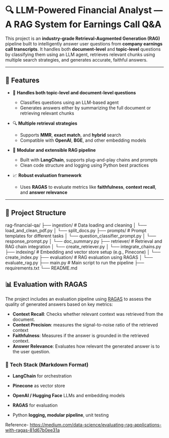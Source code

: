 # 🔍 LLM-Powered Financial Analyst — A RAG System for Earnings Call Q&A

This project is an **industry-grade Retrieval-Augmented Generation (RAG)** pipeline built to intelligently answer user questions from **company earnings call transcripts**. It handles both **document-level** and **topic-level** questions by classifying them using an LLM agent, retrieves relevant chunks using multiple search strategies, and generates accurate, faithful answers.

---

## 🚀 Features

- 📄 **Handles both topic-level and document-level questions**
  - Classifies questions using an LLM-based agent
  - Generates answers either by summarizing the full document or retrieving relevant chunks

- 🔍 **Multiple retrieval strategies**
  - Supports **MMR**, **exact match**, and **hybrid** search
  - Compatible with **OpenAI**, **BGE**, and other embedding models

- 🧠 **Modular and extensible RAG pipeline**
  - Built with **LangChain**, supports plug-and-play chains and prompts
  - Clean code structure and logging using Python best practices

- 📈 **Robust evaluation framework**
  - Uses **RAGAS** to evaluate metrics like **faithfulness**, **context recall**, and **answer relevance**

---

## 📂 Project Structure

rag-financial-qa/
├── ingestion/ # Data loading and cleaning
│ └── load_and_clean_pdf.py
│ └── split_docs.py
├── prompts/ # Prompt templates for different tasks
│ └── question_classifier_prompt.py
│ └── response_prompt.py
│ └── doc_summary.py
├── retriever/ # Retrieval and RAG chain integration
│ └── create_retriever.py
│ └── integrate_chains.py
├── indexing/ # Embedding and vector store setup (e.g., Pinecone)
│ └── create_index.py
├── evaluation/ # RAG evaluation using RAGAS
│ └── evaluate_rag.py
├── main.py # Main script to run the pipeline
├── requirements.txt
└── README.md

## 📊 Evaluation with RAGAS

The project includes an evaluation pipeline using [RAGAS](https://github.com/explodinggradients/ragas) to assess the quality of generated answers based on key metrics:

- **Context Recall**: Checks whether relevant context was retrieved from the document.
- **Context Precision**: measures the signal-to-noise ratio of the retrieved context
- **Faithfulness**: Measures if the answer is grounded in the retrieved context.
- **Answer Relevance**: Evaluates how relevant the generated answer is to the user question.

### 🧱 Tech Stack (Markdown Format)
- **LangChain** for orchestration

- **Pinecone** as vector store

- **OpenAI / Hugging Face** LLMs and embedding models

- **RAGAS** for evaluation

- Python **logging, modular pipeline**, unit testing

Reference- https://medium.com/data-science/evaluating-rag-applications-with-ragas-81d67b0ee31a
